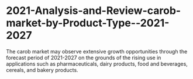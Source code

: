 # 2021-Analysis-and-Review-carob-market-by-Product-Type--2021-2027
The carob market may observe extensive growth opportunities through the forecast period of 2021-2027 on the grounds of the rising use in applications such as pharmaceuticals, dairy products, food and beverages, cereals, and bakery products.
